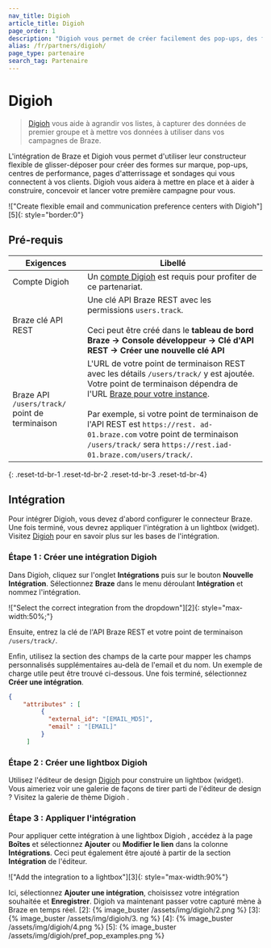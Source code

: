 ```yaml
---
nav_title: Digioh
article_title: Digioh
page_order: 1
description: "Digioh vous permet de créer facilement des pop-ups, des formulaires, des sondages et des centres de préférences de communication qui favorisent un réel engagement à travers vos campagnes Braze."
alias: /fr/partners/digioh/
page_type: partenaire
search_tag: Partenaire
---
```


# Digioh

> [Digioh](https://www.digioh.com/) vous aide à agrandir vos listes, à capturer des données de premier groupe et à mettre vos données à utiliser dans vos campagnes de Braze.

L'intégration de Braze et Digioh vous permet d'utiliser leur constructeur flexible de glisser-déposer pour créer des formes sur marque, pop-ups, centres de performance, pages d'atterrissage et sondages qui vous connectent à vos clients. Digioh vous aidera à mettre en place et à aider à construire, concevoir et lancer votre première campagne pour vous.

!\["Create flexible email and communication preference centers with Digioh"\]\[5\]{: style="border:0"}

## Pré-requis

| Exigences                                      | Libellé                                                                                                                                                                                                                                                                                                                                                                             |
| ---------------------------------------------- | ----------------------------------------------------------------------------------------------------------------------------------------------------------------------------------------------------------------------------------------------------------------------------------------------------------------------------------------------------------------------------------- |
| Compte Digioh                                  | Un [compte Digioh](https://www.digioh.com/) est requis pour profiter de ce partenariat.                                                                                                                                                                                                                                                                                             |
| Braze clé API REST                             | Une clé API Braze REST avec les permissions `users.track`. <br><br> Ceci peut être créé dans le __tableau de bord Braze -> Console développeur -> Clé d'API REST -> Créer une nouvelle clé API__                                                                                                                                                                        |
| Braze API `/users/track/` point de terminaison | L'URL de votre point de terminaison REST avec les détails `/users/track/` y est ajoutée. Votre point de terminaison dépendra de l'URL [Braze pour votre instance][6].<br><br>Par exemple, si votre point de terminaison de l'API REST est `https://rest. ad-01.braze.com` votre point de terminaison `/users/track/` sera `https://rest.iad-01.braze.com/users/track/`. |
{: .reset-td-br-1 .reset-td-br-2 .reset-td-br-3  .reset-td-br-4}

## Intégration

Pour intégrer Digioh, vous devez d'abord configurer le connecteur Braze. Une fois terminé, vous devrez appliquer l'intégration à un lightbox (widget). Visitez [Digioh](https://help.digioh.com/knowledgebase/digioh-integration-basics/) pour en savoir plus sur les bases de l'intégration.

### Étape 1 : Créer une intégration Digioh

Dans Digioh, cliquez sur l'onglet **Intégrations** puis sur le bouton **Nouvelle Intégration**. Sélectionnez **Braze** dans le menu déroulant **Intégration** et nommez l'intégration.

!\["Select the correct integration from the dropdown"\]\[2\]{: style="max-width:50%;"}

Ensuite, entrez la clé de l'API Braze REST et votre point de terminaison `/users/track/`.

Enfin, utilisez la section des champs de la carte pour mapper les champs personnalisés supplémentaires au-delà de l'email et du nom. Un exemple de charge utile peut être trouvé ci-dessous. Une fois terminé, sélectionnez **Créer une intégration**.

```json
{
    "attributes" : [
         {
           "external_id": "[EMAIL_MD5]",
           "email" : "[EMAIL]"
         }
     ]

```

### Étape 2 : Créer une lightbox Digioh

Utilisez l'éditeur de design [Digioh](https://help.digioh.com/knowledgebase/digioh-platform-training-videos-video-series-getting-started-with-digioh/) pour construire un lightbox (widget). <br> Vous aimeriez voir une galerie de façons de tirer parti de l'éditeur de design ? Visitez la galerie de thème Digioh [](https://www.digioh.com/theme-gallery).

### Étape 3 : Appliquer l'intégration

Pour appliquer cette intégration à une lightbox Digioh [](https://help.digioh.com/knowledgebase/digioh-platform-training-videos-video-series-getting-started-with-digioh/), accédez à la page **Boîtes** et sélectionnez **Ajouter** ou **Modifier le lien** dans la colonne **Intégrations**. Ceci peut également être ajouté à partir de la section **Intégration** de l'éditeur.

!\["Add the integration to a lightbox"\]\[3\]{: style="max-width:90%"}

Ici, sélectionnez **Ajouter une intégration**, choisissez votre intégration souhaitée et **Enregistrer**. Digioh va maintenant passer votre capturé mène à Braze en temps réel.
[2]: {% image_buster /assets/img/digioh/2.png %} [3]: {% image_buster /assets/img/digioh/3. ng %} [4]: {% image_buster /assets/img/digioh/4.png %} [5]: {% image_buster /assets/img/digioh/pref_pop_examples.png %}

[6]: https://www.braze.com/docs/api/basics/#endpoints